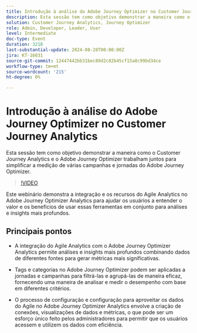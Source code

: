 ```yaml
---
title: Introdução à análise do Adobe Journey Optimizer no Customer Journey Analytics
description: Esta sessão tem como objetivo demonstrar a maneira como o Customer Journey Analytics e o Adobe Journey Optimizer trabalham juntos para simplificar a medição de várias campanhas e jornadas do Adobe Journey Optimizer.
solution: Customer Journey Analytics, Journey Optimizer
role: Admin, Developer, Leader, User
level: Intermediate
doc-type: Event
duration: 3218
last-substantial-update: 2024-08-28T00:00:00Z
jira: KT-16031
source-git-commit: 12447442bb31bec89d2c82b45cf15a8c99bd34ce
workflow-type: tm+mt
source-wordcount: '215'
ht-degree: 0%

---
```



# Introdução à análise do Adobe Journey Optimizer no Customer Journey Analytics

Esta sessão tem como objetivo demonstrar a maneira como o Customer Journey Analytics e o Adobe Journey Optimizer trabalham juntos para simplificar a medição de várias campanhas e jornadas do Adobe Journey Optimizer.

>[!VIDEO](https://video.tv.adobe.com/v/3432996/?learn=on)

Este webinário demonstra a integração e os recursos do Agile Analytics no Adobe Journey Optimizer Analytics para ajudar os usuários a entender o valor e os benefícios de usar essas ferramentas em conjunto para análises e insights mais profundos.

## Principais pontos

* A integração do Agile Analytics com o Adobe Journey Optimizer Analytics permite análises e insights mais profundos combinando dados de diferentes fontes para gerar métricas mais significativas.

* Tags e categorias no Adobe Journey Optimizer podem ser aplicadas a jornadas e campanhas para filtrá-las e agrupá-las de maneira eficaz, fornecendo uma maneira de analisar e medir o desempenho com base em diferentes critérios.

* O processo de configuração e configuração para aproveitar os dados do Agile no Adobe Journey Optimizer Analytics envolve a criação de conexões, visualizações de dados e métricas, o que pode ser um esforço único feito pelos administradores para permitir que os usuários acessem e utilizem os dados com eficiência.
